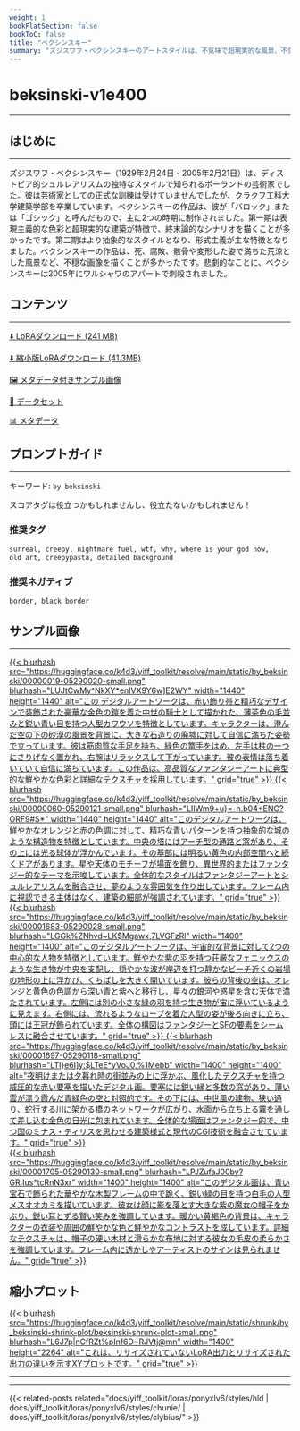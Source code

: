 ```yaml
---
weight: 1
bookFlatSection: false
bookToC: false
title: "ベクシンスキー"
summary: "ズジスワフ・ベクシンスキーのアートスタイルは、不気味で超現実的な風景、不気味なディストピア的なイメージ、そして深い荒廃感が特徴です。"
---
```


<!--markdownlint-disable MD025 MD033 -->

# beksinski-v1e400

---

## はじめに

---

ズジスワフ・ベクシンスキー（1929年2月24日 - 2005年2月21日）は、ディストピア的シュルレアリスムの独特なスタイルで知られるポーランドの芸術家でした。彼は芸術家としての正式な訓練は受けていませんでしたが、クラクフ工科大学建築学部を卒業しています。ベクシンスキーの作品は、彼が「バロック」または「ゴシック」と呼んだもので、主に2つの時期に制作されました。第一期は表現主義的な色彩と超現実的な建築が特徴で、終末論的なシナリオを描くことが多かったです。第二期はより抽象的なスタイルとなり、形式主義が主な特徴となりました。ベクシンスキーの作品は、死、腐敗、骸骨や変形した姿で満ちた荒涼とした風景など、不穏な画像を描くことが多かったです。悲劇的なことに、ベクシンスキーは2005年にワルシャワのアパートで刺殺されました。

## コンテンツ

---

[⬇️ LoRAダウンロード (241 MB)](https://huggingface.co/k4d3/yiff_toolkit/resolve/main/ponyxl_loras/by_beksinski-v1e400.safetensors?download=true)

[⬇️ 縮小版LoRAダウンロード (41.3MB)](https://huggingface.co/k4d3/yiff_toolkit/resolve/main/ponyxl_loras_shrunk_2/by_beksinski-v1e400_frockpt1_th-3.55.safetensors?download=true)

[🖼️ メタデータ付きサンプル画像](https://huggingface.co/k4d3/yiff_toolkit/tree/main/static/by_beksinski)

[📐 データセット](https://huggingface.co/datasets/k4d3/furry/tree/main/by_beksinski)

[📊 メタデータ](https://huggingface.co/k4d3/yiff_toolkit/raw/main/ponyxl_loras/by_beksinski-v1e400.json)

## プロンプトガイド

---

キーワード: `by beksinski`

スコアタグは役立つかもしれませんし、役立たないかもしれません！

### 推奨タグ

```md
surreal, creepy, nightmare fuel, wtf, why, where is your god now,
old art, creepypasta, detailed background
```

### 推奨ネガティブ

```md
border, black border
```

## サンプル画像

---

<div class="image-grid">
  <div class="image-grid-container">
    <a href="https://huggingface.co/k4d3/yiff_toolkit/resolve/main/static/by_beksinski/00000019-05290020-upscaled.png?download=true">
      {{< blurhash
        src="https://huggingface.co/k4d3/yiff_toolkit/resolve/main/static/by_beksinski/00000019-05290020-small.png"
        blurhash="LUJtCwMy^NkXY*enIVX9Y6w]E2WY"
        width="1440"
        height="1440"
        alt="この デジタルアートワークは、赤い飾り帯と精巧なデザインで装飾された豪華な金色の鎧を着た中世の騎士として描かれた、薄茶色の毛並みと鋭い青い目を持つ人型カワウソを特徴としています。キャラクターは、澄んだ空の下の砂漠の風景を背景に、大きな石造りの廃墟に対して自信に満ちた姿勢で立っています。彼は筋肉質な手足を持ち、緑色の篭手をはめ、左手は柱の一つにさりげなく置かれ、右腕はリラックスして下がっています。彼の表情は落ち着いていて自信に満ちています。この作品は、高品質なファンタジーアートに典型的な鮮やかな色彩と詳細なテクスチャを採用しています。"
        grid="true"
      >}}
    </a>
    <a href="https://huggingface.co/k4d3/yiff_toolkit/resolve/main/static/by_beksinski/00000060-05290121-upscaled.png?download=true">
      {{< blurhash
        src="https://huggingface.co/k4d3/yiff_toolkit/resolve/main/static/by_beksinski/00000060-05290121-small.png"
        blurhash="LIIWm9+u}=-h.b04+ENG?ORF9#S*"
        width="1440"
        height="1440"
        alt="このデジタルアートワークは、鮮やかなオレンジと赤の色調に対して、精巧な青いパターンを持つ抽象的な城のような構造物を特徴としています。中央の塔にはアーチ型の通路と窓があり、その上には光る球体が浮かんでいます。その基部には明るい黄色の内部空間へと続くドアがあります。星や天体のモチーフが場面を飾り、異世界的またはファンタジー的なテーマを示唆しています。全体的なスタイルはファンタジーアートとシュルレアリスムを融合させ、夢のような雰囲気を作り出しています。フレーム内に視認できる主体はなく、建築の細部が強調されています。"
        grid="true"
      >}}
    </a>
  </div>
</div>

<div class="image-grid">
  <div class="image-grid-container">
    <a href="https://huggingface.co/k4d3/yiff_toolkit/resolve/main/static/by_beksinski/00001683-05290028-upscaled.png?download=true">
      {{< blurhash
        src="https://huggingface.co/k4d3/yiff_toolkit/resolve/main/static/by_beksinski/00001683-05290028-small.png"
        blurhash="LGGk%ZNhvd~LK$Mgawx,7LVGFzRl"
        width="1400"
        height="1400"
        alt="このデジタルアートワークは、宇宙的な背景に対して2つの中心的な人物を特徴としています。鮮やかな紫の羽を持つ荘厳なフェニックスのような生き物が中央を支配し、穏やかな波が岸辺を打つ静かなビーチ近くの岩場の地形の上に浮かび、くちばしを大きく開いています。彼らの背後の空は、オレンジと黄色の色調から深い青と紫へと移行し、星々の銀河や惑星を含む天体で満たされています。左側には別の小さな緑の羽を持つ生き物が宙に浮いているように見えます。右側には、流れるようなローブを着た人型の姿が後ろ向きに立ち、頭には王冠が飾られています。全体の構図はファンタジーとSFの要素をシームレスに融合させています。"
        grid="true"
      >}}
    </a>
    <a href="https://huggingface.co/k4d3/yiff_toolkit/resolve/main/static/by_beksinski/00001697-05290118-upscaled.png?download=true">
      {{< blurhash
        src="https://huggingface.co/k4d3/yiff_toolkit/resolve/main/static/by_beksinski/00001697-05290118-small.png"
        blurhash="LTI}e6I]y:$LTeE*yVoJ0,%1Mebb"
        width="1400"
        height="1400"
        alt="夜明けまたは夕暮れ時の街並みの上に浮かぶ、風化したテクスチャを持つ威圧的な赤い要塞を描いたデジタル画。要塞には鋭い縁と多数の窓があり、薄い雲が漂う霞んだ青緑色の空と対照的です。その下には、中世風の建物、狭い通り、蛇行する川に架かる橋のネットワークが広がり、水面から立ち上る霧を通して差し込む金色の日光に包まれています。全体的な場面はファンタジー的で、中つ国のミナス・ティリスを思わせる建築様式と現代のCGI技術を融合させています。"
        grid="true"
      >}}
    </a>
  </div>
</div>
<div class="image-grid">
  <div class="image-grid-container">
    <a href="https://huggingface.co/k4d3/yiff_toolkit/resolve/main/static/by_beksinski/00001705-05290130-upscaled.png?download=true">
      {{< blurhash
        src="https://huggingface.co/k4d3/yiff_toolkit/resolve/main/static/by_beksinski/00001705-05290130-small.png"
        blurhash="LPJZufaJ00by?GR:Ius*tcRnN3xr"
        width="1400"
        height="1400"
        alt="このデジタル画は、青い宝石で飾られた華やかな木製フレームの中で跪く、鋭い緑の目を持つ白毛の人型メスオオカミを描いています。彼女は顔に影を落とす大きな紫の魔女の帽子をかぶり、鋭い耳とずる賢い笑みを強調しています。暖かい黄褐色の背景は、キャラクターの衣装や周囲の鮮やかな色と鮮やかなコントラストを成しています。詳細なテクスチャは、帽子の硬い木材と滑らかな布地に対する彼女の毛皮の柔らかさを強調しています。フレーム内に透かしやアーティストのサインは見られません。"
        grid="true"
      >}}
    </a>
  </div>
</div>

## 縮小プロット

<div class="image-grid">
  <div class="image-grid-container">
    <a href="https://huggingface.co/k4d3/yiff_toolkit/resolve/main/static/shrunk/by_beksinski-shrink-plot/beksinski-shrunk-plot.png?download=true">
      {{< blurhash
        src="https://huggingface.co/k4d3/yiff_toolkit/resolve/main/static/shrunk/by_beksinski-shrink-plot/beksinski-shrunk-plot-small.png"
        blurhash="L6J7p|nCfRZt%pInf6D~RJVtj@mn"
        width="1400"
        height="2264"
        alt="これは、リサイズされていないLoRA出力とリサイズされた出力の違いを示すXYプロットです。"
        grid="true"
      >}}
    </a>
  </div>
</div>

---

---

{{< related-posts related="docs/yiff_toolkit/loras/ponyxlv6/styles/hld | docs/yiff_toolkit/loras/ponyxlv6/styles/chunie/ | docs/yiff_toolkit/loras/ponyxlv6/styles/clybius/" >}}
